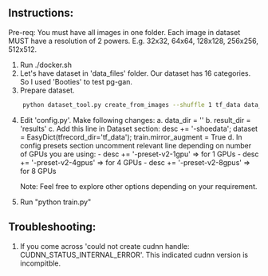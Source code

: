 ## Instructions:

Pre-req: You must have all images in one folder. Each image in dataset MUST have a resolution of 2 powers. E.g. 32x32, 64x64, 128x128, 256x256, 512x512.

1. Run ./docker.sh
2. Let's have dataset in 'data_files' folder. Our dataset has 16 categories. So I used 'Booties' to test pg-gan.
3. Prepare dataset.
```bash
    python dataset_tool.py create_from_images --shuffle 1 tf_data data_files/Booties
```
4. Edit 'config.py'. Make following changes:
    a. data_dir = ''
    b. result_dir = 'results'
    c. Add this line in Dataset section:
            desc += '-shoedata';             dataset = EasyDict(tfrecord_dir='tf_data'); train.mirror_augment = True
    d. In config presets section uncomment relevant line depending on number of GPUs you are using:
        - desc += '-preset-v2-1gpu' => for 1 GPUs
        - desc += '-preset-v2-4gpus' => for 4 GPUs
        - desc += '-preset-v2-8gpus' => for 8 GPUs

    Note: Feel free to explore other options depending on your requirement.

5. Run "python train.py"

## Troubleshooting:

1. If you come across 'could not create cudnn handle: CUDNN_STATUS_INTERNAL_ERROR'. This indicated cudnn version is incompitble.
